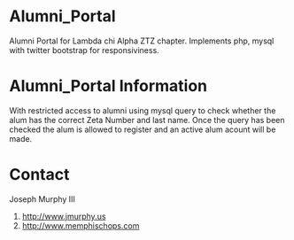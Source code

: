 Alumni_Portal
=============

Alumni Portal for Lambda chi Alpha ZTZ chapter.
Implements php, mysql with twitter bootstrap for 
responsiviness.

Alumni_Portal Information
=============
With restricted access to alumni using mysql query to check whether 
the alum has the correct Zeta Number and last name. Once the query has 
been checked the alum is allowed to register and an active alum acount
will be made. 



Contact
=============
Joseph Murphy III
1. http://www.jmurphy.us
2. http://www.memphischops.com
